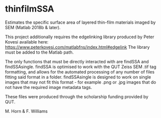 # thinfilmSSA
Estimates the specific surface area of layered thin-film materials imaged by SEM (Matlab 2018b & later).

This project additionally requires the edgelinking library produced by Peter Kovesi available here: https://www.peterkovesi.com/matlabfns/index.html#edgelink
The library must be added to the Matlab path.

The only functions that must be directly interacted with are findSSA and findSSAsingle. findSSA is optimised to work with the QUT Zeiss SEM .tif tag formatting, and allows for the automated processing of any number of files fitting said format in a folder. findSSAsingle is designed to work on single images that may not fit this format - for example .png or .jpg images that do not have the required image metadata tags.

These files were produced through the scholarship funding provided by QUT.

M. Horn & F. Williams
